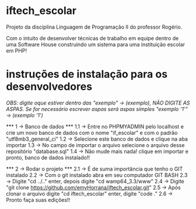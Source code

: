 # iftech_escolar

Projeto da disciplina Linguagem de Programação II do professor Rogério.

Com o intuito de desenvolver técnicas de trabalho em equipe dentro de uma Software House construindo um sistema para uma instituição escolar em PHP!

# instruções de instalação para os desenvolvedores

*OBS: digite oque estiver dentro das "exemplo" -> (exemplo), NÃO DIGITE AS ASPAS.* 
*Se for necessário escrever aspas será aspas simples "exemplo '1'" -> (exemplo '1')*

*** 1 -> Banco de dados ***
    1.1 -> Entre no PHPMYADMIN pelo localhost e crie um novo banco de dados com o nome "if_escolar" e com o padrão "utf8mb3_general_ci"
    1.2 -> Selecione este banco de dados e clique na aba importar
    1.3 -> No campo de importar o arquivo selecione o arquivo desse repositório "database.sql"
    1.4 -> Não mude mais nada! clique em importar e pronto, banco de dados instalado!!

*** 2 -> Rodar o projeto ***
    2.1 -> É de suma importância que tenho o GIT instalado
    2.2 -> Com o git instalado abra em seu computador GIT BASH
    2.3 -> Digite "cd ../.." enter, depois digite "cd wamp64_3.3/www"
    2.4 -> Digite "git clone https://github.com/emyHorrana/iftech_escolar.git"
    2.5 -> Após clonar o arquivo digite "cd iftech_escolar" enter, digite "code ."
    2.6 -> Pronto faça suas edições!!

